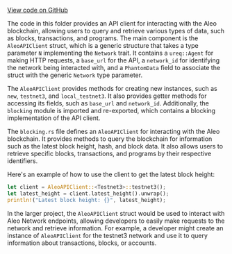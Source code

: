 [View code on GitHub](https://github.com/AleoHQ/aleo/.autodoc/docs/json/rust/src/api)

The code in this folder provides an API client for interacting with the Aleo blockchain, allowing users to query and retrieve various types of data, such as blocks, transactions, and programs. The main component is the `AleoAPIClient` struct, which is a generic structure that takes a type parameter `N` implementing the `Network` trait. It contains a `ureq::Agent` for making HTTP requests, a `base_url` for the API, a `network_id` for identifying the network being interacted with, and a `PhantomData` field to associate the struct with the generic `Network` type parameter.

The `AleoAPIClient` provides methods for creating new instances, such as `new`, `testnet3`, and `local_testnet3`. It also provides getter methods for accessing its fields, such as `base_url` and `network_id`. Additionally, the `blocking` module is imported and re-exported, which contains a blocking implementation of the API client.

The `blocking.rs` file defines an `AleoAPIClient` for interacting with the Aleo blockchain. It provides methods to query the blockchain for information such as the latest block height, hash, and block data. It also allows users to retrieve specific blocks, transactions, and programs by their respective identifiers.

Here's an example of how to use the client to get the latest block height:

```rust
let client = AleoAPIClient::<Testnet3>::testnet3();
let latest_height = client.latest_height().unwrap();
println!("Latest block height: {}", latest_height);
```

In the larger project, the `AleoAPIClient` struct would be used to interact with Aleo Network endpoints, allowing developers to easily make requests to the network and retrieve information. For example, a developer might create an instance of `AleoAPIClient` for the testnet3 network and use it to query information about transactions, blocks, or accounts.
